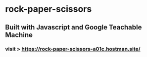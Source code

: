 # rock-paper-scissors
## Built with Javascript and Google Teachable Machine
### visit > https://rock-paper-scissors-a01c.hostman.site/
